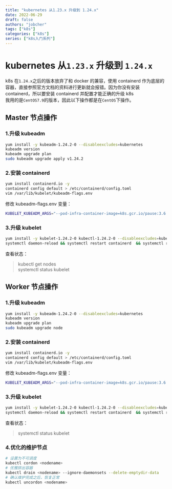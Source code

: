 ```yaml
---
title: "kubernetes 从1.23.x 升级到 1.24.x"
date: 2022-06-29
draft: false
authors: "jobcher"
tags: ["k8s"]
categories: ["k8s"]
series: ["k8s入门系列"]
---
```


# kubernetes 从`1.23.x` 升级到 `1.24.x`

k8s 在`1.24.x`之后的版本放弃了和 docker 的兼容，使用 containerd 作为底层的容器，直接参照官方文档的资料进行更新就会报错。因为你没有安装 containerd，所以要安装 containerd 并配置才能正确的升级 k8s  
我用的是`CentOS7.9`的版本，因此以下操作都是在`CentOS`下操作。

## Master 节点操作

### 1.升级 kubeadm

```sh
yum install -y kubeadm-1.24.2-0 --disableexcludes=kubernetes
kubeadm version
kubeadm upgrade plan
sudo kubeadm upgrade apply v1.24.2
```

### 2.安装 containerd

```sh
yum install containerd.io -y
containerd config default > /etc/containerd/config.toml
vim /var/lib/kubelet/kubeadm-flags.env
```

修改 kubeadm-flags.env 变量：

```sh
KUBELET_KUBEADM_ARGS="--pod-infra-container-image=k8s.gcr.io/pause:3.6 --container-runtime=remote --container-runtime-endpoint=unix:///run/containerd/containerd.sock"
```

### 3.升级 kubelet

```sh
yum install -y kubelet-1.24.2-0 kubectl-1.24.2-0 --disableexcludes=kubernetes
systemctl daemon-reload && systemctl restart containerd  && systemctl restart kubelet
```

查看状态：

> kubectl get nodes  
> systemctl status kubelet

## Worker 节点操作

### 1.升级 kubeadm

```sh
yum install -y kubeadm-1.24.2-0 --disableexcludes=kubernetes
kubeadm version
kubeadm upgrade plan
sudo kubeadm upgrade node
```

### 2.安装 containerd

```sh
yum install containerd.io -y
containerd config default > /etc/containerd/config.toml
vim /var/lib/kubelet/kubeadm-flags.env
```

修改 kubeadm-flags.env 变量：

```sh
KUBELET_KUBEADM_ARGS="--pod-infra-container-image=k8s.gcr.io/pause:3.6 --container-runtime=remote --container-runtime-endpoint=unix:///run/containerd/containerd.sock"
```

### 3.升级 kubelet

```sh
yum install -y kubelet-1.24.2-0 kubectl-1.24.2-0 --disableexcludes=kubernetes
systemctl daemon-reload && systemctl restart containerd  && systemctl restart kubelet
```

查看状态：

> systemctl status kubelet

### 4.优化的维护节点

```sh
# 设置为不可调度
kubectl cordon <nodename>
# 优雅排出容器
kubectl drain <nodename> --ignore-daemonsets --delete-emptydir-data
# 确认维护完成之后，恢复正常
kubectl uncordon <nodename>
```
